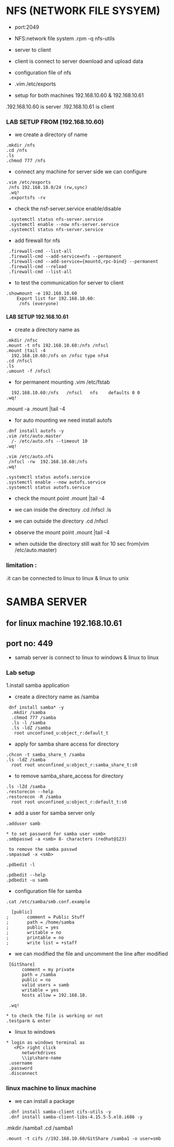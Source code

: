 # NFS (NETWORK FILE SYSYEM)
* port:2049
* NFS:network file system
 .rpm -q nfs-utils
* server to client 
* client is connect to server download and upload data
* configuration file of nfs
* .vim /etc/exports


* setup for both machines 192.168.10.60 & 192.168.10.61

 .192.168.10.60 is server
 .192.168.10.61 is client

### LAB SETUP FROM (192.168.10.60)

* we create a directory of name </nfs>
 ```
 .mkdir /nfs
 .cd /nfs
 .ls
 .chmod 777 /nfs
 ```
 
*  connect any machine for server side we can configure 
 ```
 .vim /etc/exports
  /nfs 192.168.10.0/24 (rw,sync)
  .wq!
  .exportsfs -rv
 ``` 
  

* check the nsf-server.service enable/disable
 ```
  .systemctl status nfs-server.service
  .systemctl enable --now nfs-server.service
  .systemctl status nfs-server.service
 ```

* add firewall for nfs
 ```
  .firewall-cmd --list-all
  .firewall-cmd --add-service=nfs --permanent
  .firewall-cmd --add-service={mountd,rpc-bind} --permanent
  .firewall-cmd --reload
  .firewall-cmd --list-all
 ``` 

* to test the communication for server to client
 ```
 .showmount -e 192.168.10.60
     Export list for 192.168.10.60:
      /nfs (everyone)
 ```     

####  LAB SETUP 192.168.10.61 

* create a directory name as </nfsc>
 ```
 .mkdir /nfsc
 .mount -t nfs 192.168.10.60:/nfs /nfscl
 .mount |tail -4
   192.168.10.60:/nfs on /nfsc type nfs4
 .cd /nfscl
 .ls
 .umount -f /nfscl
 ```

 * for permanent mounting 
  .vim /etc/fstab
  ```
    192.168.10.60:/nfs   /nfscl   nfs    defaults 0 0
  .wq!
  ```

 .mount -a
 .mount |tail -4
 

* for auto mounting we need install autofs
 ```
 .dnf install autofs -y
 .vim /etc/auto.master
   /- /etc/auto.nfs --timeout 10
 .wq!
 
 .vim /etc/auto.nfs
  /nfscl -rw  192.168.10.60:/nfs 
 .wq!
 ```
 ```
 .systemctl status autofs.service
 .systemctl enable --now autofs.service
 .systemctl status autofs.service
 ```

* check the mount point 
  .mount |tail -4
  
* we can inside the directory
  .cd /nfscl
  .ls

* we can outside the directory
  .cd /nfscl

* observe the mount point
 .mount |tail -4

* when outside the directory still wait for 10 sec from(vim /etc/auto.master)



### limitation :
 .it can be connected to linux to linux & linux to unix


# SAMBA SERVER

## for linux machine 192.168.10.61
## port no: 449

* samab server is connect to linux to windows & linux to linux

### Lab setup
 1.install samba application
  
* create a directory name as /samba
 ```
  dnf install samba* -y
   .mkdir /samba
   .chmod 777 /samba
   .ls -l /samba
   .ls -ldZ /samba
    root unconfined_u:object_r:default_t
   ``` 

*  apply for samba share access for directory
 ```
 .chcon -t samba_share_t /samba
 .ls -ldZ /samba
   root root unconfined_u:object_r:samba_share_t:s0 
 ``` 

* to remove samba_share_access for directory
 ```
 .ls -lZd /samba
 .restorecon --help
 .restorecon -R /samba
   root root unconfined_u:object_r:default_t:s0
 ```

* add a user for samba server only
 ```
 .adduser samb

* to set password for samba user <smb>    
 .smbpasswd -a <smb> 8- characters (redhat@123)

  to remove the samba passwd 
 .smpasswd -x <smb>
 
 .pdbedit -l

 .pdbedit --help
 .pdbedit -u samb
 ```

* configuration file for samba
 ```
 .cat /etc/samba/smb.conf.example

   [public]
;       comment = Public Stuff
;       path = /home/samba
;       public = yes
;       writable = no
;       printable = no
;       write list = +staff
 ```

* we can modified the file and uncomment the line after modified 
 ```
  [GitShare]
       comment = my private 
       path = /samba
       public = no
       valid users = samb
       writable = yes
       hosts allow = 192.168.10.

  .wq!
  ``` 
  ```
* to check the file is working or not
  .testparm & enter
  ```
 * linux to windows 
 ```
* login as windows terminal as
    <PC> right click 
       networkdrives
       \\ip\share-name
  .username
  .password
  .disconnect
  ```


 ### linux machine to linux machine 
* we can install a package 
 ```
  .dnf install samba-client cifs-utils -y
  .dnf install samba-client-libs-4.15.5-5.el8.i686 -y
 ```

 .mkdir /samba1
 .cd /samba1
 ```
 .mount -t cifs //192.168.10.60/GitShare /samba1 -o user=smb  
```
        

 



 







